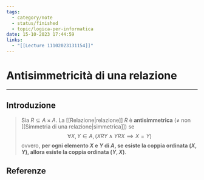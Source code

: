 ```yaml
---
tags:
  - category/note
  - status/finished
  - topic/logica-per-informatica
date: 15-10-2023 17:44:59
links:
  - "[[Lecture 11102023131154]]"
---
```

# Antisimmetricità di una relazione
---
## Introduzione
> Sia $R \subseteq A \times A$. La [[Relazione|relazione]] $R$ è **antisimmetrica** ($\neq$ non [[Simmetria di una relazione|simmetrica]]) se
> $$\forall X, Y \in A, (XRY \land YRX \implies X=Y)$$
> ovvero, **per ogni elemento $X$ e $Y$ di $A$, se esiste la coppia ordinata $(X, Y)$, allora esiste la coppia ordinata $(Y, X)$**.

## Referenze